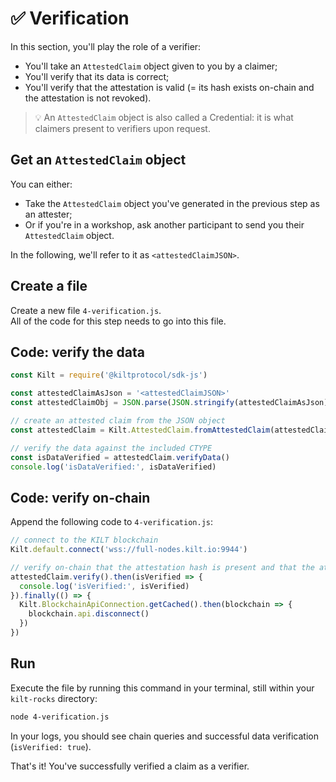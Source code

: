 # ✅ Verification

In this section, you'll play the role of a <span class="label-role verifier">verifier</span>:

* You'll take an `AttestedClaim` object given to you by a <span class="label-role claimer">claimer</span>;
* You'll verify that its data is correct;
* You'll verify that the attestation is valid (= its hash exists on-chain and the attestation is not revoked).

> 💡 An `AttestedClaim` object is also called a Credential: it is what <span class="label-role claimer">claimers</span> present to <span class="label-role verifier">verifiers</span> upon request.

## Get an `AttestedClaim` object

You can either:

* Take the `AttestedClaim` object you've generated in the previous step as an <span class="label-role attester">attester</span>;
* Or if you're in a workshop, ask another participant to send you their `AttestedClaim` object.  

In the following, we'll refer to it as `<attestedClaimJSON>`.

## Create a file

Create a new file `4-verification.js`.  
All of the code for this step needs to go into this file.

## Code: verify the data

```javascript
const Kilt = require('@kiltprotocol/sdk-js')

const attestedClaimAsJson = '<attestedClaimJSON>'
const attestedClaimObj = JSON.parse(JSON.stringify(attestedClaimAsJson));

// create an attested claim from the JSON object
const attestedClaim = Kilt.AttestedClaim.fromAttestedClaim(attestedClaimObj);

// verify the data against the included CTYPE
const isDataVerified = attestedClaim.verifyData()
console.log('isDataVerified:', isDataVerified)
```

## Code: verify on-chain

Append the following code to `4-verification.js`:

```javascript
// connect to the KILT blockchain
Kilt.default.connect('wss://full-nodes.kilt.io:9944')

// verify on-chain that the attestation hash is present and that the attestation is not revoked
attestedClaim.verify().then(isVerified => {
  console.log('isVerified:', isVerified)
}).finally(() => {
  Kilt.BlockchainApiConnection.getCached().then(blockchain => {
    blockchain.api.disconnect()
  })
})
```

## Run

Execute the file by running this command in your terminal, still within your `kilt-rocks` directory:

```bash
node 4-verification.js
```

In your logs, you should see chain queries and successful data verification (`isVerified: true`).

That's it!
You've successfully verified a claim as a <span class="label-role verifier">verifier</span>.
